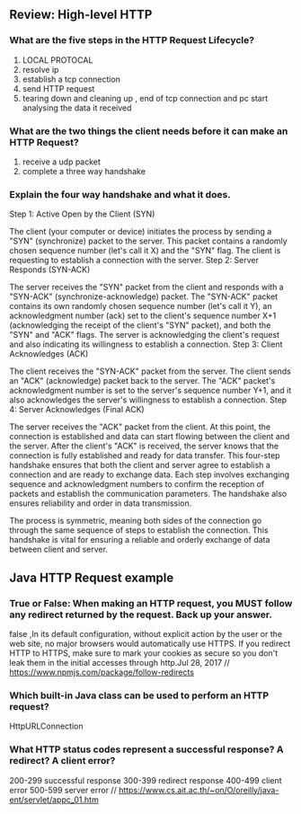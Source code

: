## Review: High-level HTTP

### What are the five steps in the HTTP Request Lifecycle?

1. LOCAL PROTOCAL
2. resolve ip
3. establish a tcp connection
4. send HTTP request
5. tearing down and cleaning up , end of tcp connection and pc start analysing the data it received

### What are the two things the client needs before it can make an HTTP Request?

1. receive a udp packet 
2. complete a three way handshake 

### Explain the four way handshake and what it does.

Step 1: Active Open by the Client (SYN)

The client (your computer or device) initiates the process by sending a "SYN" (synchronize) packet to the server.
This packet contains a randomly chosen sequence number (let's call it X) and the "SYN" flag.
The client is requesting to establish a connection with the server.
Step 2: Server Responds (SYN-ACK)

The server receives the "SYN" packet from the client and responds with a "SYN-ACK" (synchronize-acknowledge) packet.
The "SYN-ACK" packet contains its own randomly chosen sequence number (let's call it Y), an acknowledgment number (ack) set to the client's sequence number X+1 (acknowledging the receipt of the client's "SYN" packet), and both the "SYN" and "ACK" flags.
The server is acknowledging the client's request and also indicating its willingness to establish a connection.
Step 3: Client Acknowledges (ACK)

The client receives the "SYN-ACK" packet from the server.
The client sends an "ACK" (acknowledge) packet back to the server.
The "ACK" packet's acknowledgment number is set to the server's sequence number Y+1, and it also acknowledges the server's willingness to establish a connection.
Step 4: Server Acknowledges (Final ACK)

The server receives the "ACK" packet from the client.
At this point, the connection is established and data can start flowing between the client and the server.
After the client's "ACK" is received, the server knows that the connection is fully established and ready for data transfer.
This four-step handshake ensures that both the client and server agree to establish a connection and are ready to exchange data. Each step involves exchanging sequence and acknowledgment numbers to confirm the reception of packets and establish the communication parameters. The handshake also ensures reliability and order in data transmission.

The process is symmetric, meaning both sides of the connection go through the same sequence of steps to establish the connection. This handshake is vital for ensuring a reliable and orderly exchange of data between client and server.

## Java HTTP Request example

### True or False: When making an HTTP request, you MUST follow any redirect returned by the request. Back up your answer.

false ,In its default configuration, without explicit action by the user or the web site, no major browsers would automatically use HTTPS. If you redirect HTTP to HTTPS, make sure to mark your cookies as secure so you don't leak them in the initial accesses through http.Jul 28, 2017
// https://www.npmjs.com/package/follow-redirects
### Which built-in Java class can be used to perform an HTTP request?

HttpURLConnection

### What HTTP status codes represent a successful response? A redirect? A client error?
200-299 successful response
300-399 redirect response 
400-499 client error 
500-599 server error
// https://www.cs.ait.ac.th/~on/O/oreilly/java-ent/servlet/appc_01.htm
